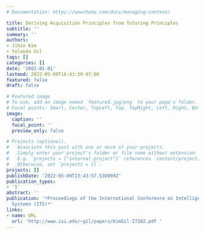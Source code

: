 ```yaml
---
# Documentation: https://wowchemy.com/docs/managing-content/

title: Deriving Acquisition Principles from Tutoring Principles
subtitle: ''
summary: ''
authors:
- Jihie Kim
- Yolanda Gil
tags: []
categories: []
date: '2002-01-01'
lastmod: 2022-05-09T16:43:59-07:00
featured: false
draft: false

# Featured image
# To use, add an image named `featured.jpg/png` to your page's folder.
# Focal points: Smart, Center, TopLeft, Top, TopRight, Left, Right, BottomLeft, Bottom, BottomRight.
image:
  caption: ''
  focal_point: ''
  preview_only: false

# Projects (optional).
#   Associate this post with one or more of your projects.
#   Simply enter your project's folder or file name without extension.
#   E.g. `projects = ["internal-project"]` references `content/project/deep-learning/index.md`.
#   Otherwise, set `projects = []`.
projects: []
publishDate: '2022-05-09T23:43:57.530099Z'
publication_types:
- '1'
abstract: ''
publication: '*Proceedings of the International Conference on Intelligent Tutoring
  Systems (ITS)*'
links:
- name: URL
  url: 'http://www.isi.edu/~gil/papers/KimGil-ITS02.pdf '
---
```

